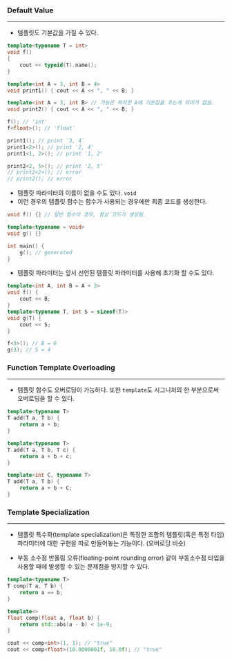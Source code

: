 
### Default Value
---

- 템플릿도 기본값을 가질 수 있다.
```cpp
template<typename T = int>
void f()
{
	cout << typeid(T).name();
}

template<int A = 3, int B = 4>
void print1() { cout << A << ", " << B; }

template<int A = 3, int B> // 가능은 하지만 A에 기본값을 주는게 의미가 없음.
void print2() { cout << A << ", " << B; }

f(); // 'int'
f<float>(); // 'float'

print1(); // print `3, 4`
print1<2>(); // print '2, 4'
print1<1, 2>(); // print '1, 2'

print2<2, 5>(); // print '2, 5'
// print2<2>(); // error
// print2(); // error
```

- 템플릿 파라미터의 이름이 없을 수도 있다. `void`
- 이런 경우의 템플릿 함수는 함수가 사용되는 경우에만 최종 코드를 생성한다.
```cpp
void f() {} // 일반 함수의 경우, 항상 코드가 생성됨.

template<typename = void>
void g() {}

int main() {
	g(); // generated
}
```

- 템플릿 파라미터는 앞서 선언된 템플릿 파라미터를 사용해 초기화 할 수도 있다.
```cpp
template<int A, int B = A + 3>
void f() {
	cout << B;
}
template<typename T, int S = sizeof(T)>
void g(T) {
	cout << S;
}

f<3>(); // B = 6
g(3); // S = 4
```


### Function Template Overloading
---

- 템플릿 함수도 오버로딩이 가능하다. 또한 `template`도 시그니처의 한 부분으로써 오버로딩을 할 수 있다.
```cpp
template<typename T>
T add(T a, T b) {
	return a + b;
}

template<typename T>
T add(T a, T b, T c) {
	return a + b + c;
}

template<int C, typename T>
T add(T a, T b) {
	return a + b + C;
}
```


### Template Specialization
---

- 템플릿 특수화(template specialization)은 특정한 조합의 템플릿(혹은 특정 타입) 파라미터에 대한 구현을 따로 만들어놓는 기능이다. (오버로딩 비슷)

- 부동 소수점 반올림 오류(floating-point rounding error) 같이 부동소수점 타입을 사용할 때에 발생할 수 있는 문제점을 방지할 수 있다.

```cpp
template<typename T>
T comp(T a, T b) {
	return a == b;
}

template<>
float comp(float a, float b) {
	return std::abs(a - b) < 1e-9;
}

cout << comp<int>(1, 1); // "true"
cout << comp<float>(10.0000001f, 10.0f); // "true"
```

